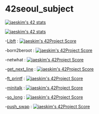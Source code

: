# 42seoul_subject
[![jaeskim's 42 stats](https://badge42.herokuapp.com/api/stats/soum?cursus=C%20Piscine)](https://github.com/JaeSeoKim/badge42)


[![jaeskim's 42 stats](https://badge42.herokuapp.com/api/stats/soum)](https://github.com/JaeSeoKim/badge42)

<!-- Link -->
-[Libft](https://github.com/tjddnd3116/42seoul_subject/tree/main/Libft) : [![jaeskim's 42Project Score](https://badge42.herokuapp.com/api/project/soum/Libft)](https://github.com/JaeSeoKim/badge42)

-born2beroot : [![jaeskim's 42Project Score](https://badge42.herokuapp.com/api/project/soum/Born2beroot)](https://github.com/JaeSeoKim/badge42)

-netwhat : [![jaeskim's 42Project Score](https://badge42.herokuapp.com/api/project/soum/netwhat)](https://github.com/JaeSeoKim/badge42)

-[get_next_line](https://github.com/tjddnd3116/42seoul_subject/tree/main/get_next_line) : [![jaeskim's 42Project Score](https://badge42.herokuapp.com/api/project/soum/get_next_line)](https://github.com/JaeSeoKim/badge42)

-[ft_printf](https://github.com/tjddnd3116/42seoul_subject/tree/main/ft_printf) :  [![jaeskim's 42Project Score](https://badge42.herokuapp.com/api/project/soum/ft_printf)](https://github.com/JaeSeoKim/badge42)

-[minitalk](https://github.com/tjddnd3116/42seoul_subject/tree/main/minitalk) : [![jaeskim's 42Project Score](https://badge42.herokuapp.com/api/project/soum/minitalk)](https://github.com/JaeSeoKim/badge42)

-[so_long](https://github.com/tjddnd3116/42seoul_subject/tree/main/so_long) : [![jaeskim's 42Project Score](https://badge42.herokuapp.com/api/project/soum/so_long)](https://github.com/JaeSeoKim/badge42)

-[push_swap](https://github.com/tjddnd3116/42seoul_subject/tree/main/push_swap) : [![jaeskim's 42Project Score](https://badge42.herokuapp.com/api/project/soum/push_swap)](https://github.com/JaeSeoKim/badge42)
